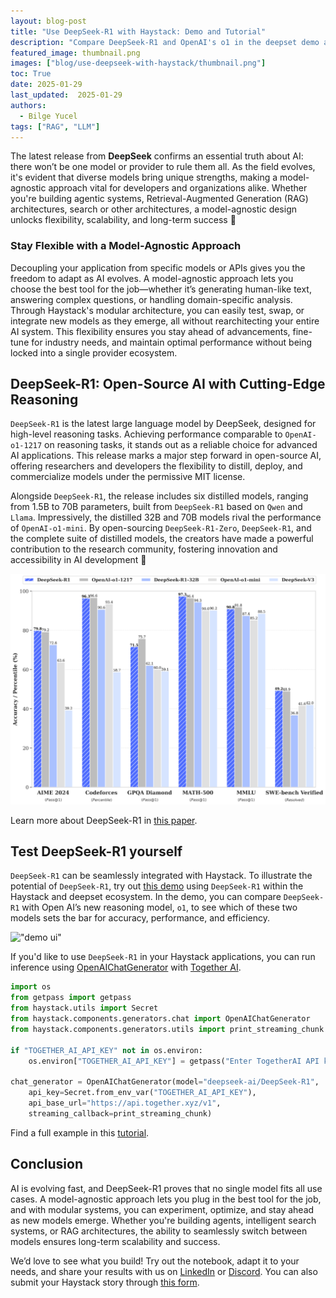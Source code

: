 ```yaml
---
layout: blog-post
title: "Use DeepSeek-R1 with Haystack: Demo and Tutorial"
description: "Compare DeepSeek-R1 and OpenAI's o1 in the deepset demo and explore their reasoning capabilities" 
featured_image: thumbnail.png
images: ["blog/use-deepseek-with-haystack/thumbnail.png"]
toc: True
date: 2025-01-29
last_updated:  2025-01-29
authors:
  - Bilge Yucel
tags: ["RAG", "LLM"]
---	
```



The latest release from **DeepSeek** confirms an essential truth about AI: there won’t be one model or provider to rule them all. As the field evolves, it's evident that diverse models bring unique strengths, making a model-agnostic approach vital for developers and organizations alike. Whether you're building agentic systems, Retrieval-Augmented Generation (RAG) architectures, search or other architectures, a model-agnostic design unlocks flexibility, scalability, and long-term success 🔐

### Stay Flexible with a Model-Agnostic Approach
Decoupling your application from specific models or APIs gives you the freedom to adapt as AI evolves. A model-agnostic approach lets you choose the best tool for the job—whether it’s generating human-like text, answering complex questions, or handling domain-specific analysis. Through Haystack's modular architecture, you can easily test, swap, or integrate new models as they emerge, all without rearchitecting your entire AI system. This flexibility ensures you stay ahead of advancements, fine-tune for industry needs, and maintain optimal performance without being locked into a single provider ecosystem.

## DeepSeek-R1: Open-Source AI with Cutting-Edge Reasoning 
`DeepSeek-R1` is the latest large language model by DeepSeek, designed for high-level reasoning tasks. Achieving performance comparable to `OpenAI-o1-1217` on reasoning tasks, it stands out as a reliable choice for advanced AI applications. This release marks a major step forward in open-source AI, offering researchers and developers the flexibility to distill, deploy, and commercialize models under the permissive MIT license.  

Alongside `DeepSeek-R1`, the release includes six distilled models, ranging from 1.5B to 70B parameters, built from `DeepSeek-R1` based on `Qwen` and `Llama`. Impressively, the distilled 32B and 70B models rival the performance of `OpenAI-o1-mini`. By open-sourcing `DeepSeek-R1-Zero`, `DeepSeek-R1`, and the complete suite of distilled models, the creators have made a powerful contribution to the research community, fostering innovation and accessibility in AI development 💙

![](benchmark.png#medium "Benchmark Performance of DeepSeek-R1")

Learn more about DeepSeek-R1 in [this paper](https://github.com/deepseek-ai/DeepSeek-R1/blob/main/DeepSeek_R1.pdf).

 
## Test DeepSeek-R1 yourself
`DeepSeek-R1` can be seamlessly integrated with Haystack. To illustrate the potential of `DeepSeek-R1`, try out [this demo](https://r1-demo.deepset.ai/) using `DeepSeek-R1` within the Haystack and deepset ecosystem. In the demo, you can compare `DeepSeek-R1` with Open AI’s new reasoning model, `o1`, to see which of these two models sets the bar for accuracy, performance, and efficiency. 

!["demo ui"](demo.gif "Compare DeepSeek-R1 and OpenAI's o1 in the deepset demo")

If you'd like to use `DeepSeek-R1` in your Haystack applications, you can run inference using [OpenAIChatGenerator](https://docs.haystack.deepset.ai/docs/openaichatgenerator) with [Together AI](https://www.together.ai/). 

```python
import os
from getpass import getpass
from haystack.utils import Secret
from haystack.components.generators.chat import OpenAIChatGenerator
from haystack.components.generators.utils import print_streaming_chunk

if "TOGETHER_AI_API_KEY" not in os.environ:
    os.environ["TOGETHER_AI_API_KEY"] = getpass("Enter TogetherAI API key:")

chat_generator = OpenAIChatGenerator(model="deepseek-ai/DeepSeek-R1",
    api_key=Secret.from_env_var("TOGETHER_AI_API_KEY"),
    api_base_url="https://api.together.xyz/v1",
    streaming_callback=print_streaming_chunk)
```

Find a full example in this [tutorial](https://colab.research.google.com/drive/1LsL5szMmrnKmY6jre5GljVX5RmLTZnGY?usp=sharing).

## Conclusion

AI is evolving fast, and DeepSeek-R1 proves that no single model fits all use cases. A model-agnostic approach lets you plug in the best tool for the job, and with modular systems, you can experiment, optimize, and stay ahead as new models emerge. Whether you're building agents, intelligent search systems, or RAG architectures, the ability to seamlessly switch between models ensures long-term scalability and success. 

We’d love to see what you build! Try out the notebook, adapt it to your needs, and share your results with us on [LinkedIn](https://www.linkedin.com/company/deepset-ai/) or [Discord](https://discord.gg/Dr63fr9NDS). You can also submit your Haystack story through [this form](https://forms.gle/UU2Yz6TfJ4Kssk5u7).
